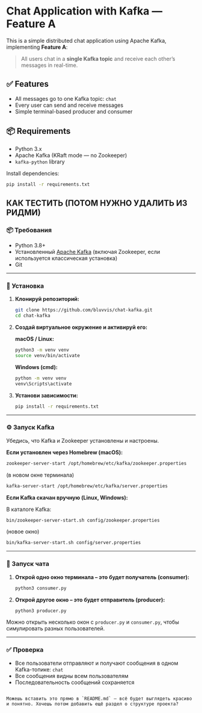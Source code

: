  # Chat Application with Kafka — Feature A
 
 This is a simple distributed chat application using Apache Kafka, implementing **Feature A**:
 > All users chat in a **single Kafka topic** and receive each other’s messages in real-time.
 
 ## ✅ Features
 
 - All messages go to one Kafka topic: `chat`
 - Every user can send and receive messages
 - Simple terminal-based producer and consumer
 
 ## 📦 Requirements
 
 - Python 3.x
 - Apache Kafka (KRaft mode — no Zookeeper)
 - `kafka-python` library
 
 Install dependencies:
 ```bash
 pip install -r requirements.txt
```



## КАК ТЕСТИТЬ (ПОТОМ НУЖНО УДАЛИТЬ ИЗ РИДМИ)

### 📦 Требования

- Python 3.8+
- Установленный [Apache Kafka](https://kafka.apache.org/quickstart) (включая Zookeeper, если используется классическая установка)
- Git

---

### 🔧 Установка

1. **Клонируй репозиторий:**

   ```bash
   git clone https://github.com/bluvvis/chat-kafka.git
   cd chat-kafka
   ```

2. **Создай виртуальное окружение и активируй его:**

   **macOS / Linux:**

   ```bash
   python3 -m venv venv
   source venv/bin/activate
   ```

   **Windows (cmd):**

   ```bash
   python -m venv venv
   venv\Scripts\activate
   ```

3. **Установи зависимости:**

   ```bash
   pip install -r requirements.txt
   ```

---

### ⚙️ Запуск Kafka

Убедись, что Kafka и Zookeeper установлены и настроены.

**Если установлен через Homebrew (macOS):**

```bash
zookeeper-server-start /opt/homebrew/etc/kafka/zookeeper.properties
```

(в новом окне терминала)

```bash
kafka-server-start /opt/homebrew/etc/kafka/server.properties
```

**Если Kafka скачан вручную (Linux, Windows):**

В каталоге Kafka:

```bash
bin/zookeeper-server-start.sh config/zookeeper.properties
```

(новое окно)

```bash
bin/kafka-server-start.sh config/server.properties
```

---

### 💬 Запуск чата

1. **Открой одно окно терминала – это будет получатель (consumer):**

   ```bash
   python3 consumer.py
   ```

2. **Открой другое окно – это будет отправитель (producer):**

   ```bash
   python3 producer.py
   ```

Можно открыть несколько окон с `producer.py` и `consumer.py`, чтобы симулировать разных пользователей.

---

### ✅ Проверка

- Все пользователи отправляют и получают сообщения в одном Kafka-топике: `chat`
- Все сообщения видны всем пользователям
- Последовательность сообщений сохраняется
```

Можешь вставить это прямо в `README.md` — всё будет выглядеть красиво и понятно. Хочешь потом добавить ещё раздел о структуре проекта?
